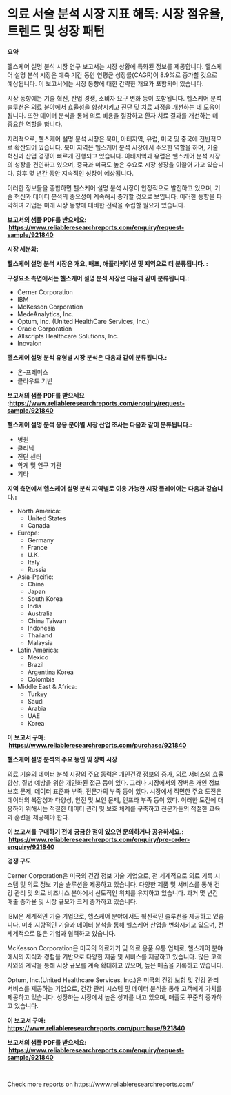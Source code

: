 <p><h1>의료 서술 분석 시장 지표 해독: 시장 점유율, 트렌드 및 성장 패턴</h1></p><p><strong>요약</strong></p>
<p><p>헬스케어 설명 분석 시장 연구 보고서는 시장 상황에 특화된 정보를 제공합니다. 헬스케어 설명 분석 시장은 예측 기간 동안 연평균 성장률(CAGR)이 8.9%로 증가할 것으로 예상됩니다. 이 보고서에는 시장 동향에 대한 간략한 개요가 포함되어 있습니다.</p><p>시장 동향에는 기술 혁신, 산업 경쟁, 소비자 요구 변화 등이 포함됩니다. 헬스케어 분석 솔루션은 의료 분야에서 효율성을 향상시키고 진단 및 치료 과정을 개선하는 데 도움이 됩니다. 또한 데이터 분석을 통해 의료 비용을 절감하고 환자 치료 결과를 개선하는 데 중요한 역할을 합니다.</p><p>지리적으로, 헬스케어 설명 분석 시장은 북미, 아태지역, 유럽, 미국 및 중국에 전반적으로 확산되어 있습니다. 북미 지역은 헬스케어 분석 시장에서 주요한 역할을 하며, 기술 혁신과 산업 경쟁이 빠르게 진행되고 있습니다. 아태지역과 유럽은 헬스케어 분석 시장의 성장을 견인하고 있으며, 중국과 미국도 높은 수요로 시장 성장을 이끌어 가고 있습니다. 향후 몇 년간 동안 지속적인 성장이 예상됩니다.</p><p>이러한 정보들을 종합하면 헬스케어 설명 분석 시장이 안정적으로 발전하고 있으며, 기술 혁신과 데이터 분석의 중요성이 계속해서 증가할 것으로 보입니다. 이러한 동향을 파악하여 기업은 미래 시장 동향에 대비한 전략을 수립할 필요가 있습니다.</p></p>
<p><strong>보고서의 샘플 PDF를 받으세요: &nbsp;<a href="https://www.reliableresearchreports.com/enquiry/request-sample/921840">https://www.reliableresearchreports.com/enquiry/request-sample/921840</a></strong></p>
<p><strong>시장 세분화:</strong></p>
<p><strong> 헬스케어 설명 분석 시장은 개요, 배포, 애플리케이션 및 지역으로 더 분류됩니다. :</strong></p>
<p><strong>구성요소 측면에서는 헬스케어 설명 분석 시장은 다음과 같이 분류됩니다.:</strong></p>
<p><ul><li>Cerner Corporation</li><li>IBM</li><li>McKesson Corporation</li><li>MedeAnalytics, Inc.</li><li>Optum, Inc. (United HealthCare Services, Inc.)</li><li>Oracle Corporation</li><li>Allscripts Healthcare Solutions, Inc.</li><li>Inovalon</li></ul></p>
<p><strong> 헬스케어 설명 분석 유형별 시장 분석은 다음과 같이 분류됩니다.:</strong></p>
<p><ul><li>온-프레미스</li><li>클라우드 기반</li></ul></p>
<p><strong>보고서의 샘플 PDF를 받으세요 :<a href="https://www.reliableresearchreports.com/enquiry/request-sample/921840">https://www.reliableresearchreports.com/enquiry/request-sample/921840</a></strong></p>
<p><strong> 헬스케어 설명 분석 응용 분야별 시장 산업 조사는 다음과 같이 분류됩니다.:</strong></p>
<p><ul><li>병원</li><li>클리닉</li><li>진단 센터</li><li>학계 및 연구 기관</li><li>기타</li></ul></p>
<p><strong>지역 측면에서 헬스케어 설명 분석 지역별로 이용 가능한 시장 플레이어는 다음과 같습니다.:</strong></p>
<p><ul>
    <li>
        North America:
        <ul>
            <li>United States</li>
            <li>Canada</li>
        </ul>
    </li>
    <li>
        Europe:
        <ul>
            <li>Germany</li>
            <li>France</li>
            <li>U.K.</li>
            <li>Italy</li>
            <li>Russia</li>
        </ul>
    </li>
    <li>
        Asia-Pacific:
        <ul>
            <li>China</li>
            <li>Japan</li>
            <li>South Korea</li>
            <li>India</li>
            <li>Australia</li>
            <li>China Taiwan</li>
            <li>Indonesia</li>
            <li>Thailand</li>
            <li>Malaysia</li>
        </ul>
    </li>
    <li>
        Latin America:
        <ul>
            <li>Mexico</li>
            <li>Brazil</li>
            <li>Argentina Korea</li>
            <li>Colombia</li>
        </ul>
    </li>
    <li>
        Middle East & Africa:
        <ul>
            <li>Turkey</li>
            <li>Saudi</li>
            <li>Arabia</li>
            <li>UAE</li>
            <li>Korea</li>
        </ul>
    </li>
    </ul></p>
<p><strong>이 보고서 구매: &nbsp;<a href="https://www.reliableresearchreports.com/purchase/921840">https://www.reliableresearchreports.com/purchase/921840</a></strong></p>
<p><strong>헬스케어 설명 분석의 주요 동인 및 장벽 시장</strong></p>
<p><p>의료 기술의 데이터 분석 시장의 주요 동력은 개인건강 정보의 증가, 의료 서비스의 효율 향상, 질병 예방을 위한 개인화된 접근 등이 있다. 그러나 시장에서의 장벽은 개인 정보 보호 문제, 데이터 표준화 부족, 전문가의 부족 등이 있다. 시장에서 직면한 주요 도전은 데이터의 복잡성과 다양성, 안전 및 보안 문제, 인프라 부족 등이 있다. 이러한 도전에 대응하기 위해서는 적절한 데이터 관리 및 보호 체계를 구축하고 전문가들의 적절한 교육과 훈련을 제공해야 한다.</p></p>
<p><strong>이 보고서를 구매하기 전에 궁금한 점이 있으면 문의하거나 공유하세요.: &nbsp;<a href="https://www.reliableresearchreports.com/enquiry/pre-order-enquiry/921840">https://www.reliableresearchreports.com/enquiry/pre-order-enquiry/921840</a></strong></p>
<p><strong>경쟁 구도</strong></p>
<p><p>Cerner Corporation은 미국의 건강 정보 기술 기업으로, 전 세계적으로 의료 기록 시스템 및 의료 정보 기술 솔루션을 제공하고 있습니다. 다양한 제품 및 서비스를 통해 건강 관리 및 의료 비즈니스 분야에서 선도적인 위치를 유지하고 있습니다. 과거 몇 년간 매출 증가율 및 시장 규모가 크게 증가하고 있습니다. </p><p>IBM은 세계적인 기술 기업으로, 헬스케어 분야에서도 혁신적인 솔루션을 제공하고 있습니다. 미래 지향적인 기술과 데이터 분석을 통해 헬스케어 산업을 변화시키고 있으며, 전 세계적으로 많은 기업과 협력하고 있습니다. </p><p>McKesson Corporation은 미국의 의료기기 및 의료 용품 유통 업체로, 헬스케어 분야에서의 지식과 경험을 기반으로 다양한 제품 및 서비스를 제공하고 있습니다. 많은 고객사와의 계약을 통해 시장 규모를 계속 확대하고 있으며, 높은 매출을 기록하고 있습니다.</p><p>Optum, Inc.(United Healthcare Services, Inc.)은 미국의 건강 보험 및 건강 관리 서비스를 제공하는 기업으로, 건강 관리 시스템 및 데이터 분석을 통해 고객에게 가치를 제공하고 있습니다. 성장하는 시장에서 높은 성과를 내고 있으며, 매출도 꾸준히 증가하고 있습니다.</p></p>
<p><strong>이 보고서 구매: &nbsp; <a href="https://www.reliableresearchreports.com/purchase/921840">https://www.reliableresearchreports.com/purchase/921840</a></strong></p>
<p><strong>보고서의 샘플 PDF를 받으세요: &nbsp;<a href="https://www.reliableresearchreports.com/enquiry/request-sample/921840">https://www.reliableresearchreports.com/enquiry/request-sample/921840</a></strong><strong></strong></p>
<p>&nbsp;</p>
<p>Check more reports on https://www.reliableresearchreports.com/</p>